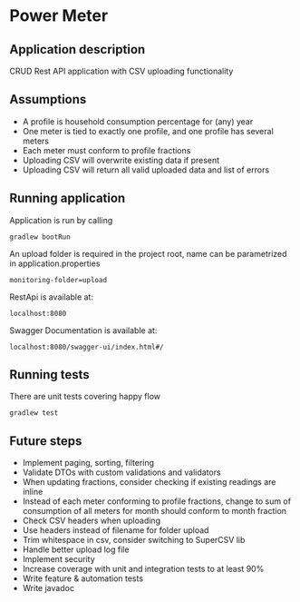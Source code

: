 # Power Meter

## Application description

CRUD Rest API application with CSV uploading functionality

## Assumptions

- A profile is household consumption percentage for (any) year
- One meter is tied to exactly one profile, and one profile has several meters
- Each meter must conform to profile fractions
- Uploading CSV will overwrite existing data if present
- Uploading CSV will return all valid uploaded data and list of errors

## Running application

Application is run by calling

```
gradlew bootRun
```

An upload folder is required in the project root, name can be parametrized in application.properties

```
monitoring-folder=upload
```

RestApi is available at:

```
localhost:8080
```

Swagger Documentation is available at:

```
localhost:8080/swagger-ui/index.html#/
```

## Running tests

There are unit tests covering happy flow

```
gradlew test
```

## Future steps

- Implement paging, sorting, filtering
- Validate DTOs with custom validations and validators
- When updating fractions, consider checking if existing readings are inline
- Instead of each meter conforming to profile fractions, change to sum of consumption of all meters for month should
  conform to month fraction
- Check CSV headers when uploading
- Use headers instead of filename for folder upload
- Trim whitespace in csv, consider switching to SuperCSV lib
- Handle better upload log file
- Implement security
- Increase coverage with unit and integration tests to at least 90%
- Write feature & automation tests
- Write javadoc

 
